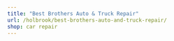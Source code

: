 ```yaml
---
title: "Best Brothers Auto & Truck Repair"
url: /holbrook/best-brothers-auto-and-truck-repair/
shop: car repair
---
```

